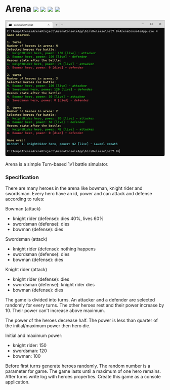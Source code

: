 # Arena <img src="https://img.shields.io/badge/Windows-0078D6?style=for-the-badge&logo=windows&logoColor=white"> <img src="https://img.shields.io/badge/Linux-FCC624?style=for-the-badge&logo=linux&logoColor=black"> <img src="https://img.shields.io/badge/mac%20os-000000?style=for-the-badge&logo=macos&logoColor=F0F0F0"> <img src="https://img.shields.io/badge/-.NET%207.0-blueviolet">

<p align="center">
  <img src="Doc/battle.jpg">
</p>

Arena is a simple Turn-based 1v1 battle simulator.

### Specification
There are many heroes in the arena like bowman, knight rider and swordsman. Every hero have an id, power and can attack and defense according to rules:

Bowman (attack)
<ul>
    <li>knight rider (defense): dies 40%, lives 60%</li>
    <li>swordsman (defense): dies</li>
    <li>bowman (defense): dies</li>
</ul>

Swordsman (attack)
<ul>
    <li>knight rider (defense): nothing happens </li>
    <li>swordsman (defense): dies</li>
    <li>bowman (defense): dies</li>
</ul>

Knight rider (attack)
<ul>
    <li>knight rider (defense): dies</li>
    <li>swordsman (defense): knight rider dies</li>
    <li>bowman (defense): dies</li>
</ul>

The game is divided into turns. An attacker and a defender are selected randomly for every turns. The other heroes rest and their power increase by 10. Their power can't increase above maximum.</br>

The power of the heroes decrease half. The power is less than quarter of the initial/maximum power then hero die.</br>

Initial and maximum power:
<ul>
    <li>knight rider: 150</li>
    <li>swordsman: 120</li>
    <li>bowman: 100</li>
</ul>

Before first turns generate heroes randomly. The random number is a parameter for game. 
The game lasts until a maximum of one hero remains. After turns write log with heroes properties. Create this game as a console application.
